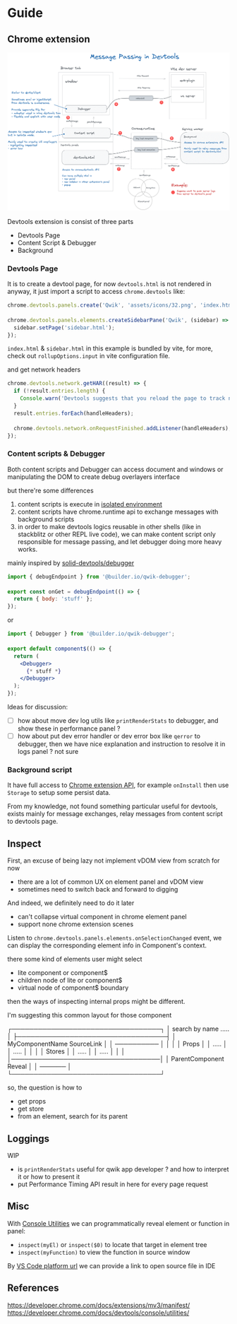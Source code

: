 # Guide

## Chrome extension

![messages passing in devtools](./messages.png)

Devtools extension is consist of three parts

- Devtools Page
- Content Script & Debugger
- Background

### Devtools Page

It is to create a devtool page, for now `devtools.html` is not rendered in anyway, it just import a script to access `chrome.devtools` like:

```javascript
chrome.devtools.panels.create('Qwik', 'assets/icons/32.png', 'index.html', (panel) => {});

chrome.devtools.panels.elements.createSidebarPane('Qwik', (sidebar) => {
  sidebar.setPage('sidebar.html');
});
```

`index.html` & `sidebar.html` in this example is bundled by vite, for more, check out `rollupOptions.input` in vite configuration file.

and get network headers

```javascript
chrome.devtools.network.getHAR((result) => {
  if (!result.entries.length) {
    Console.warn('Devtools suggests that you reload the page to track networks');
  }
  result.entries.forEach(handleHeaders);

  chrome.devtools.network.onRequestFinished.addListener(handleHeaders);
});
```

### Content scripts & Debugger

Both content scripts and Debugger can access document and windows or manipulating the DOM to create debug overlayers interface

but there're some differences

1. content scripts is execute in [isolated environment](https://developer.chrome.com/docs/extensions/mv3/content_scripts/#isolated_world)
2. content scripts have chrome.runtime api to exchange messages with background scripts
3. in order to make devtools logics reusable in other shells (like in stackblitz or other REPL live code), we can make content script only responsible for message passing, and let debugger doing more heavy works.

mainly inspired by [solid-devtools/debugger](https://github.com/thetarnav/solid-devtools/tree/main/packages/debugger)

```javascript
import { debugEndpoint } from '@builder.io/qwik-debugger';

export const onGet = debugEndpoint(() => {
  return { body: 'stuff' };
});
```

or

```jsx
import { Debugger } from '@builder.io/qwik-debugger';

export default component$(() => {
  return (
    <Debugger>
      {* stuff *}
    </Debugger>
  );
});
```

Ideas for discussion:

- [ ] how about move dev log utils like `printRenderStats` to debugger, and show these in performance panel ?
- [ ] how about put dev error handler or dev error box like `qerror` to debugger, then we have nice explanation and instruction to resolve it in logs panel ? not sure

### Background script

It have full access to [Chrome extension API](https://developer.chrome.com/docs/extensions/reference/), for example `onInstall` then use `Storage` to setup some persist data.

From my knowledge, not found something particular useful for devtools, exists mainly for message exchanges, relay messages from content script to devtools page.

## Inspect

First, an excuse of being lazy not implement vDOM view from scratch for now
- there are a lot of common UX on element panel and vDOM view
- sometimes need to switch back and forward to digging

And indeed, we definitely need to do it later
- can't collapse virtual component in chrome element panel
- support none chrome extension scenes

Listen to `chrome.devtools.panels.elements.onSelectionChanged` event, we can display the corresponding element info in Component's context.

there some kind of elements user might select

- lite component or component$
- children node of lite or component$
- virtual node of component$ boundary

then the ways of inspecting internal props might be different.

I'm suggesting this common layout for those component

 ┌──────────────────────────────────┐
 │ search by name .....             │
 ├──────────────────────────────────┤
 │ MyComponentName     SourceLink   │
 │                     ──────────   │
 │                                  │
 │ Props                            │
 │    .....                         │
 │    .....                         │
 │                                  │
 │ Stores                           │
 │    .....                         │
 │    .....                         │
 │                                  │
 │──────────────────────────────────│
 │ ParentComponent     Reveal       │
 │                     ──────       │
 └──────────────────────────────────┘

so, the question is how to

- get props
- get store
- from an element, search for its parent


## Loggings

WIP

- is `printRenderStats` useful for qwik app developer ? and how to interpret it or how to present it
- put Performance Timing API result in here for every page request

## Misc

With [Console Utilities](https://developer.chrome.com/docs/devtools/console/utilities/#inspect-function) we can programmatically reveal element or function in panel:

- `inspect(myEl)` or `inspect($0)` to locate that target in element tree
- `inspect(myFunction)` to view the function in source window

By [VS Code platform url](https://code.visualstudio.com/docs/editor/command-line#_opening-vs-code-with-urls) we can provide a link to open source file in IDE

## References

https://developer.chrome.com/docs/extensions/mv3/manifest/
https://developer.chrome.com/docs/devtools/console/utilities/
